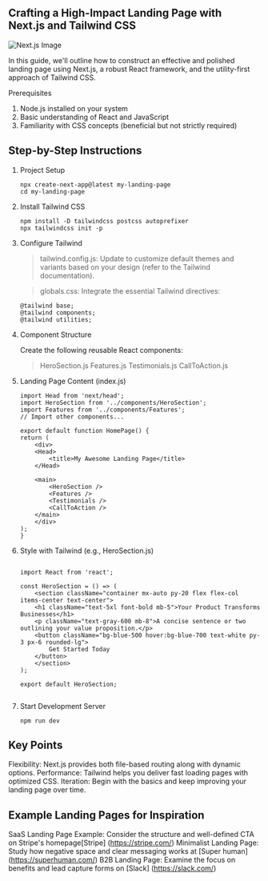 ## Crafting a High-Impact Landing Page with Next.js and Tailwind CSS

![Next.js Image](https://medevel.com/content/images/2023/07/oekwe.png)

In this guide, we'll outline how to construct an effective and polished landing page using Next.js, a robust React framework, and the utility-first approach of Tailwind CSS.

Prerequisites

1. Node.js installed on your system
2. Basic understanding of React and JavaScript
3. Familiarity with CSS concepts (beneficial but not strictly required)

## Step-by-Step Instructions

1. Project Setup

    ```
    npx create-next-app@latest my-landing-page
    cd my-landing-page 

    ```

2.  Install Tailwind CSS

    ```
    npm install -D tailwindcss postcss autoprefixer
    npx tailwindcss init -p

    ```

3. Configure Tailwind

    > tailwind.config.js: Update to customize default themes and variants based on your design (refer to the Tailwind documentation).

    > globals.css: Integrate the essential Tailwind directives:

    ```
    @tailwind base;
    @tailwind components;
    @tailwind utilities;

    ```

4. Component Structure

    Create the following reusable React components:

    > HeroSection.js
    > Features.js
    > Testimonials.js
    > CallToAction.js


5. Landing Page Content (index.js)

    ```
    import Head from 'next/head';
    import HeroSection from '../components/HeroSection';
    import Features from '../components/Features';
    // Import other components...

    export default function HomePage() {
    return (
        <div>
        <Head>
            <title>My Awesome Landing Page</title>
        </Head>

        <main>
            <HeroSection />
            <Features />
            <Testimonials />
            <CallToAction />
        </main>
        </div>
    );
    }

    ```

6. Style with Tailwind (e.g., HeroSection.js)

    ```

    import React from 'react';

    const HeroSection = () => (
        <section className="container mx-auto py-20 flex flex-col items-center text-center"> 
        <h1 className="text-5xl font-bold mb-5">Your Product Transforms Businesses</h1>
        <p className="text-gray-600 mb-8">A concise sentence or two outlining your value proposition.</p>
        <button className="bg-blue-500 hover:bg-blue-700 text-white py-3 px-6 rounded-lg">
            Get Started Today
        </button>
        </section>
    );

    export default HeroSection;


    ```

7. Start Development Server

    ```
    npm run dev 

    ```

## Key Points

Flexibility: Next.js provides both file-based routing along with dynamic options.
Performance: Tailwind helps you deliver fast loading pages with optimized CSS.
Iteration: Begin with the basics and keep improving your landing page over time.


## Example Landing Pages for Inspiration

SaaS Landing Page Example: Consider the structure and well-defined CTA on Stripe's homepage[Stripe] (https://stripe.com/)
Minimalist Landing Page: Study how negative space and clear messaging works at [Super human] (https://superhuman.com/)
B2B Landing Page: Examine the focus on benefits and lead capture forms on [Slack] (https://slack.com/)